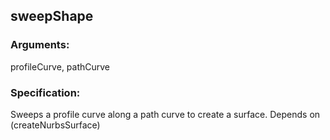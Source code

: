 ## sweepShape
### Arguments: 
profileCurve, pathCurve
### Specification: 
Sweeps a profile curve along a path curve to create a surface. Depends on (createNurbsSurface)
